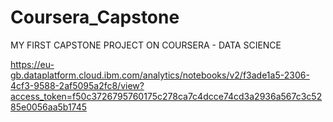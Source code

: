 # Coursera_Capstone
MY FIRST CAPSTONE PROJECT ON COURSERA - DATA SCIENCE 

https://eu-gb.dataplatform.cloud.ibm.com/analytics/notebooks/v2/f3ade1a5-2306-4cf3-9588-2af5095a2fc8/view?access_token=f50c3726795760175c278ca7c4dcce74cd3a2936a567c3c5285e0056aa5b1745 
